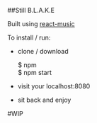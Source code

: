 ##Still B.L.A.K.E  

Built using [react-music](https://github.com/FormidableLabs/react-music)  

To install / run:  

  * clone / download  

    $ npm  
    $ npm start  

  * visit your localhost:8080
  * sit back and enjoy

#WIP
